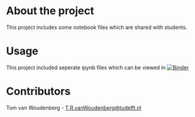 # About the project
This project includes some notebook files which are shared with students.

# Usage
This project included seperate ipynb files which can be viewed in [![Binder](https://mybinder.org/badge_logo.svg)](https://mybinder.org/v2/gh/Tom-van-Woudenberg/Shared_notebooks/HEAD)

# Contributors
Tom van Woudenberg - T.R.vanWoudenberg@tudelft.nl
